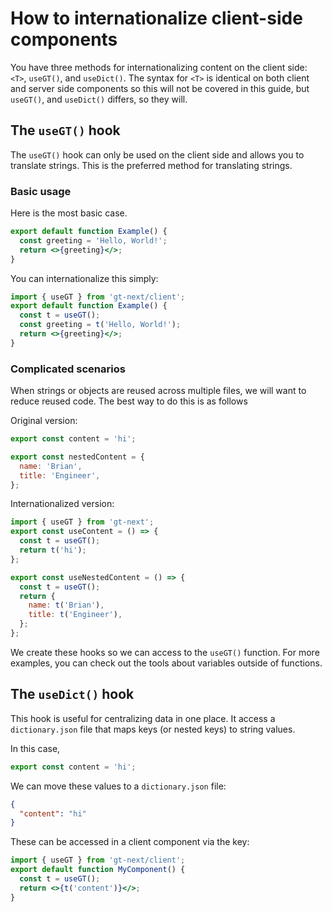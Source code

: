# How to internationalize client-side components

You have three methods for internationalizing content on the client side: `<T>`, `useGT()`, and `useDict()`.
The syntax for `<T>` is identical on both client and server side components so this will not be covered in this guide, but `useGT()`, and `useDict()` differs, so they will.

## The `useGT()` hook

The `useGT()` hook can only be used on the client side and allows you to translate strings.
This is the preferred method for translating strings.

### Basic usage

Here is the most basic case.

```jsx
export default function Example() {
  const greeting = 'Hello, World!';
  return <>{greeting}</>;
}
```

You can internationalize this simply:

```jsx
import { useGT } from 'gt-next/client';
export default function Example() {
  const t = useGT();
  const greeting = t('Hello, World!');
  return <>{greeting}</>;
}
```

### Complicated scenarios

When strings or objects are reused across multiple files, we will want to reduce reused code.
The best way to do this is as follows

Original version:

```jsx
export const content = 'hi';

export const nestedContent = {
  name: 'Brian',
  title: 'Engineer',
};
```

Internationalized version:

```jsx
import { useGT } from 'gt-next';
export const useContent = () => {
  const t = useGT();
  return t('hi');
};

export const useNestedContent = () => {
  const t = useGT();
  return {
    name: t('Brian'),
    title: t('Engineer'),
  };
};
```

We create these hooks so we can access to the `useGT()` function.
For more examples, you can check out the tools about variables outside of functions.

## The `useDict()` hook

This hook is useful for centralizing data in one place.
It access a `dictionary.json` file that maps keys (or nested keys) to string values.

In this case,

```jsx
export const content = 'hi';
```

We can move these values to a `dictionary.json` file:

```json
{
  "content": "hi"
}
```

These can be accessed in a client component via the key:

```jsx
import { useGT } from 'gt-next/client';
export default function MyComponent() {
  const t = useGT();
  return <>{t('content')}</>;
}
```
